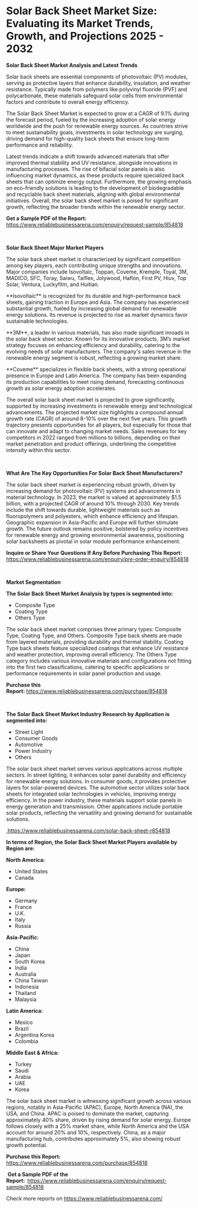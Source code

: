 <p><h1>Solar Back Sheet Market Size: Evaluating its Market Trends, Growth, and Projections 2025 - 2032</h1></p><p><strong>Solar Back Sheet Market Analysis and Latest Trends</strong></p>
<p><p>Solar back sheets are essential components of photovoltaic (PV) modules, serving as protective layers that enhance durability, insulation, and weather resistance. Typically made from polymers like polyvinyl fluoride (PVF) and polycarbonate, these materials safeguard solar cells from environmental factors and contribute to overall energy efficiency.</p><p>The Solar Back Sheet Market is expected to grow at a CAGR of 9.1% during the forecast period, fueled by the increasing adoption of solar energy worldwide and the push for renewable energy sources. As countries strive to meet sustainability goals, investments in solar technology are surging, driving demand for high-quality back sheets that ensure long-term performance and reliability. </p><p>Latest trends indicate a shift towards advanced materials that offer improved thermal stability and UV resistance, alongside innovations in manufacturing processes. The rise of bifacial solar panels is also influencing market dynamics, as these products require specialized back sheets that can optimize energy output. Furthermore, the growing emphasis on eco-friendly solutions is leading to the development of biodegradable and recyclable back sheet materials, aligning with global environmental initiatives. Overall, the solar back sheet market is poised for significant growth, reflecting the broader trends within the renewable energy sector.</p></p>
<p><strong>Get a Sample PDF of the Report:&nbsp;</strong> <a href="https://www.reliablebusinessarena.com/enquiry/request-sample/854818?utm_campaign=2110&utm_medium=2&utm_source=Github&utm_content=ia&utm_term=13022025&utm_id=solar-back-sheet">https://www.reliablebusinessarena.com/enquiry/request-sample/854818</a></p>
<p>&nbsp;</p>
<p><strong>Solar Back Sheet Major Market Players</strong></p>
<p><p>The solar back sheet market is characterized by significant competition among key players, each contributing unique strengths and innovations. Major companies include Isovoltaic, Toppan, Coveme, Kremple, Toyal, 3M, MADICO, SFC, Toray, Saiwu, Taiflex, Jolywood, Haflon, First PV, Hiuv, Top Solar, Ventura, Luckyfilm, and Huitian.</p><p>**Isovoltaic** is recognized for its durable and high-performance back sheets, gaining traction in Europe and Asia. The company has experienced substantial growth, fueled by increasing global demand for renewable energy solutions. Its revenue is projected to rise as market dynamics favor sustainable technologies.</p><p>**3M**, a leader in various materials, has also made significant inroads in the solar back sheet sector. Known for its innovative products, 3M’s market strategy focuses on enhancing efficiency and durability, catering to the evolving needs of solar manufacturers. The company's sales revenue in the renewable energy segment is robust, reflecting a growing market share.</p><p>**Coveme** specializes in flexible back sheets, with a strong operational presence in Europe and Latin America. The company has been expanding its production capabilities to meet rising demand, forecasting continuous growth as solar energy adoption accelerates.</p><p>The overall solar back sheet market is projected to grow significantly, supported by increasing investments in renewable energy and technological advancements. The projected market size highlights a compound annual growth rate (CAGR) of around 8-10% over the next five years. This growth trajectory presents opportunities for all players, but especially for those that can innovate and adapt to changing market needs. Sales revenues for key competitors in 2022 ranged from millions to billions, depending on their market penetration and product offerings, underlining the competitive intensity within this sector.</p></p>
<p>&nbsp;</p>
<p><strong>What Are The Key Opportunities For Solar Back Sheet Manufacturers?</strong></p>
<p><p>The solar back sheet market is experiencing robust growth, driven by increasing demand for photovoltaic (PV) systems and advancements in material technology. In 2023, the market is valued at approximately $1.5 billion, with a projected CAGR of around 10% through 2030. Key trends include the shift towards durable, lightweight materials such as fluoropolymers and polyesters, which enhance efficiency and lifespan. Geographic expansion in Asia-Pacific and Europe will further stimulate growth. The future outlook remains positive, bolstered by policy incentives for renewable energy and growing environmental awareness, positioning solar backsheets as pivotal in solar module performance enhancement.</p></p>
<p><strong>Inquire or Share Your Questions If Any Before Purchasing This Report:</strong> <a href="https://www.reliablebusinessarena.com/enquiry/pre-order-enquiry/854818?utm_campaign=2110&utm_medium=2&utm_source=Github&utm_content=ia&utm_term=13022025&utm_id=solar-back-sheet">https://www.reliablebusinessarena.com/enquiry/pre-order-enquiry/854818</a></p>
<p>&nbsp;</p>
<p><strong>Market Segmentation</strong></p>
<p><strong>The Solar Back Sheet Market Analysis by types is segmented into:</strong></p>
<p><ul><li>Composite Type</li><li>Coating Type</li><li>Others Type</li></ul></p>
<p><p>The solar back sheet market comprises three primary types: Composite Type, Coating Type, and Others. Composite Type back sheets are made from layered materials, providing durability and thermal stability. Coating Type back sheets feature specialized coatings that enhance UV resistance and weather protection, improving overall efficiency. The Others Type category includes various innovative materials and configurations not fitting into the first two classifications, catering to specific applications or performance requirements in solar panel production and usage.</p></p>
<p><strong>Purchase this Report:&nbsp;</strong><a href="https://www.reliablebusinessarena.com/purchase/854818?utm_campaign=2110&utm_medium=2&utm_source=Github&utm_content=ia&utm_term=13022025&utm_id=solar-back-sheet">https://www.reliablebusinessarena.com/purchase/854818</a></p>
<p>&nbsp;</p>
<p><strong>The Solar Back Sheet Market Industry Research by Application is segmented into:</strong></p>
<p><ul><li>Street Light</li><li>Consumer Goods</li><li>Automotive</li><li>Power Industry</li><li>Others</li></ul></p>
<p><p>The solar back sheet market serves various applications across multiple sectors. In street lighting, it enhances solar panel durability and efficiency for renewable energy solutions. In consumer goods, it provides protective layers for solar-powered devices. The automotive sector utilizes solar back sheets for integrated solar technologies in vehicles, improving energy efficiency. In the power industry, these materials support solar panels in energy generation and transmission. Other applications include portable solar products, reflecting the versatility and growing demand for sustainable solutions.</p></p>
<p><a href="https://www.reliablebusinessarena.com/solar-back-sheet-r854818?utm_campaign=2110&utm_medium=2&utm_source=Github&utm_content=ia&utm_term=13022025&utm_id=solar-back-sheet">&nbsp;https://www.reliablebusinessarena.com/solar-back-sheet-r854818</a></p>
<p><strong>In terms of Region, the Solar Back Sheet Market Players available by Region are:</strong></p>
<p>
    <p> <strong> North America: </strong>
        <ul>
            <li>United States</li>
            <li>Canada</li>
        </ul>
        </p> 
    <p> <strong> Europe: </strong>
        <ul>
            <li>Germany</li>
            <li>France</li>
            <li>U.K.</li>
            <li>Italy</li>
            <li>Russia</li>
        </ul>
        </p> 
    <p> <strong> Asia-Pacific: </strong>
        <ul>
            <li>China</li>
            <li>Japan</li>
            <li>South Korea</li>
            <li>India</li>
            <li>Australia</li>
            <li>China Taiwan</li>
            <li>Indonesia</li>
            <li>Thailand</li>
            <li>Malaysia</li>
        </ul>
        </p> 
    <p> <strong> Latin America: </strong>
        <ul>
            <li>Mexico</li>
            <li>Brazil</li>
            <li>Argentina Korea</li>
            <li>Colombia</li>
        </ul>
        </p> 
    <p> <strong> Middle East & Africa: </strong>
        <ul>
            <li>Turkey</li>
            <li>Saudi</li>
            <li>Arabia</li>
            <li>UAE</li>
            <li>Korea</li>
        </ul>
    </p>
    </p>
<p><p>The solar back sheet market is witnessing significant growth across various regions, notably in Asia-Pacific (APAC), Europe, North America (NA), the USA, and China. APAC is poised to dominate the market, capturing approximately 40% share, driven by rising demand for solar energy. Europe follows closely with a 25% market share, while North America and the USA account for around 20% and 10%, respectively. China, as a major manufacturing hub, contributes approximately 5%, also showing robust growth potential.</p></p>
<p><strong>Purchase this Report: </strong><a href="https://www.reliablebusinessarena.com/purchase/854818?utm_campaign=2110&utm_medium=2&utm_source=Github&utm_content=ia&utm_term=13022025&utm_id=solar-back-sheet">https://www.reliablebusinessarena.com/purchase/854818</a></p>
<p>&nbsp;<strong>Get a Sample PDF of the Report:&nbsp;&nbsp;</strong><a href="https://www.reliablebusinessarena.com/enquiry/request-sample/854818?utm_campaign=2110&utm_medium=2&utm_source=Github&utm_content=ia&utm_term=13022025&utm_id=solar-back-sheet">https://www.reliablebusinessarena.com/enquiry/request-sample/854818</a></p>
<p><strong></strong></p>
<p>Check more reports on <a href="https://www.reliablebusinessarena.com/?utm_campaign=2110&utm_medium=2&utm_source=Github&utm_content=ia&utm_term=13022025&utm_id=solar-back-sheet">https://www.reliablebusinessarena.com/</a></p>